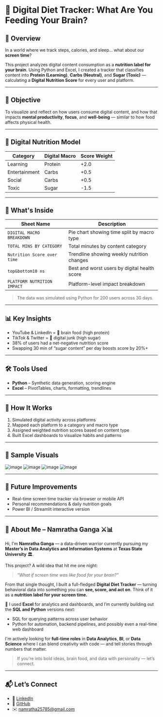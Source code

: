 # 🧠 Digital Diet Tracker: What Are You Feeding Your Brain?

## 📌 Overview
In a world where we track steps, calories, and sleep... what about our **screen time**?

This project analyzes digital content consumption as a **nutrition label for your brain**. Using Python and Excel, I created a tracker that classifies content into **Protein (Learning)**, **Carbs (Neutral)**, and **Sugar (Toxic)** — calculating a **Digital Nutrition Score** for every user and platform.

---

## 🎯 Objective
To visualize and reflect on how users consume digital content, and how that impacts **mental productivity**, **focus**, and **well-being** — similar to how food affects physical health.

---

## 🧠 Digital Nutrition Model

| Category       | Digital Macro | Score Weight |
|----------------|----------------|--------------|
| Learning       | Protein        | +2.0         |
| Entertainment  | Carbs          | +0.5         |
| Social         | Carbs          | +0.5         |
| Toxic          | Sugar          | -1.5         |

---

## 📁 What's Inside

| Sheet Name                   | Description                                 |
|-----------------------------|---------------------------------------------|
| `DIGITAL MACRO BREAKDOWN`   | Pie chart showing time split by macro type  |
| `TOTAL MINS BY CATEGORY`    | Total minutes by content category            |
| `Nutrition Score over time` | Trendline showing weekly nutrition changes   |
| `top&bottom10 ns`           | Best and worst users by digital health score |
| `PLATFORM NUTRITION IMPACT` | Platform-level impact breakdown              |

> The data was simulated using Python for 200 users across 30 days.

---

## 📊 Key Insights
- YouTube & LinkedIn = 🥦 brain food (high protein)
- TikTok & Twitter = 🍩 digital junk (high sugar)
- 38% of users had a net-negative nutrition score
- Swapping 30 min of “sugar content” per day boosts score by 20%+

---

## 🛠 Tools Used
- **Python** – Synthetic data generation, scoring engine
- **Excel** – PivotTables, charts, formatting, trendlines

---

## 📎 How It Works
1. Simulated digital activity across platforms
2. Mapped each platform to a category and macro type
3. Assigned weighted nutrition scores based on content type
4. Built Excel dashboards to visualize habits and patterns

---

## 🧾 Sample Visuals
![image](https://github.com/user-attachments/assets/895bed3f-97dc-40e4-a6b6-a8c920e8fc09)
![image](https://github.com/user-attachments/assets/552dc491-42ff-4b0a-a135-552a949b2fd0)
![image](https://github.com/user-attachments/assets/332d9d57-803f-40e9-b234-aec580c25a78)
![image](https://github.com/user-attachments/assets/44302062-658a-49d4-b438-8463c903e26f)


---

## 🚀 Future Improvements
- Real-time screen time tracker via browser or mobile API
- Personal recommendations & daily nutrition goals
- Power BI / Streamlit interactive version

---


## 🙋 About Me – Namratha Ganga ⚔️📊

Hi, I'm **Namratha Ganga** — a data-driven warrior currently pursuing my **Master’s in Data Analytics and Information Systems** at **Texas State University** 🏛️.

This project? A wild idea that hit me one night:
> _“What if screen time was like food for your brain?”_

From that single thought, I built a full-fledged **Digital Diet Tracker** — turning behavioral data into something you can **see, score, and act on**. Think of it as a **nutrition label for your screen time.**

🧠 I used **Excel** for analytics and dashboards, and I’m currently building out the **SQL and Python** versions next:
- SQL for querying patterns across user behavior
- Python for automation, backend pipelines, and possibly even a real-time web dashboard

I'm actively looking for **full-time roles** in **Data Analytics**, **BI**, or **Data Science** where I can blend creativity with code — and tell stories through numbers that matter.

> If you're into bold ideas, brain food, and data with personality — let’s connect.

---

## 📬 Let’s Connect
- 💼 [LinkedIn](https://www.linkedin.com/in/namrathaganga/)
- 🐙 [GitHub](https://github.com/namrathag14/)
- ✉️ namratha25785@gmail.com
